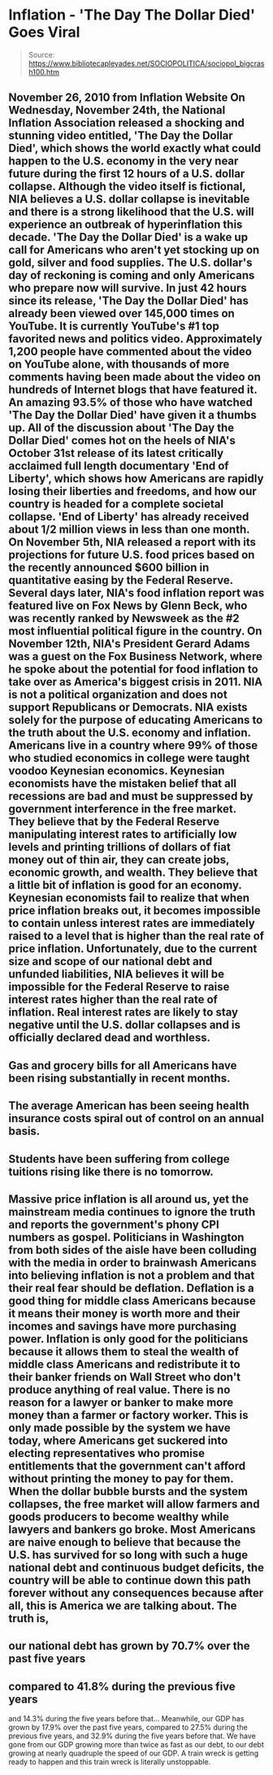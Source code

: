 # Inflation - 'The Day The Dollar Died' Goes Viral

> Source: https://www.bibliotecapleyades.net/SOCIOPOLITICA/sociopol_bigcrash100.htm

November 26, 2010
from
Inflation Website
On Wednesday, November 24th, the National Inflation Association
released a shocking and stunning video entitled, 'The Day the Dollar Died',
which shows the world exactly what could happen to the U.S. economy in the
very near future during the first 12 hours of a U.S. dollar collapse.
Although the video itself is fictional, NIA
believes a U.S. dollar collapse is inevitable and there is a strong
likelihood that the U.S. will experience an outbreak of hyperinflation this
decade.
'The Day the Dollar Died' is a wake up call for
Americans who aren't yet stocking up on gold, silver and food supplies. The
U.S. dollar's day of reckoning is coming and only Americans who prepare now
will survive.
In just 42 hours since its release, 'The Day the Dollar Died' has already
been viewed over 145,000 times on YouTube.
It is currently YouTube's #1 top favorited news
and politics video. Approximately 1,200 people have commented about the
video on YouTube alone, with thousands of more comments having been made
about the video on hundreds of Internet blogs that have featured it. An
amazing 93.5% of those who have watched 'The Day the Dollar Died' have given
it a thumbs up.
All of the discussion about 'The Day the Dollar Died' comes hot on the heels
of NIA's October 31st release of its latest critically acclaimed
full length documentary 'End of Liberty', which shows how Americans are
rapidly losing their liberties and freedoms, and how our country is headed
for a complete societal collapse.
'End
of Liberty' has already received about 1/2 million views in less
than one month.
On November 5th, NIA released a report with its projections for future U.S.
food prices based on the recently announced $600 billion in quantitative
easing by the Federal Reserve.
Several days later, NIA's food inflation report
was featured live on Fox News by Glenn Beck, who was recently ranked by
Newsweek as the #2 most influential political figure in the country. On
November 12th, NIA's President Gerard Adams was a guest on the
Fox Business Network, where he spoke about the potential for food inflation
to take over as America's biggest crisis in 2011.
NIA is not a political organization and does not support Republicans or
Democrats.
NIA exists solely for the purpose of educating
Americans to the truth about the U.S. economy and inflation. Americans live
in a country where 99% of those who studied economics in college were taught
voodoo Keynesian economics.
Keynesian economists have the mistaken belief that all recessions are bad
and must be suppressed by government interference in the free market. They
believe that by
the Federal Reserve manipulating interest rates to
artificially low levels and printing trillions of dollars of fiat money out
of thin air, they can create jobs, economic growth, and wealth.
They believe
that a little bit of inflation is good for an economy.
Keynesian economists fail to realize that when price inflation breaks out,
it becomes impossible to contain unless interest rates are immediately
raised to a level that is higher than the real rate of price inflation.
Unfortunately, due to the current size and scope of our national debt and
unfunded liabilities, NIA believes it will be impossible for the Federal
Reserve to raise interest rates higher than the real rate of inflation.
Real interest rates are likely to stay negative
until the U.S. dollar collapses and is officially declared dead and
worthless.
-
Gas and grocery bills for all Americans have been rising substantially in
recent months.
-
The average American has been seeing health insurance costs
spiral out of control on an annual basis.
-
Students have been suffering from
college tuitions rising like there is no tomorrow.
-
Massive price inflation
is all around us, yet
the mainstream media continues to ignore the truth and
reports the government's phony CPI numbers as gospel.
Politicians in Washington from both sides of the aisle have been colluding
with the media in order to brainwash Americans into believing inflation is
not a problem and that their real fear should be deflation.
Deflation is a
good thing for middle class Americans because it means their money is worth
more and their incomes and savings have more purchasing power.
Inflation is only good for the politicians
because it allows them to steal the wealth of middle class Americans and
redistribute it to their banker friends on Wall Street who don't produce
anything of real value.
There is no reason for a lawyer or banker to make more money than a farmer
or factory worker. This is only made possible by the system we have today,
where Americans get suckered into electing representatives who promise
entitlements that the government can't afford without printing the money to
pay for them.
When the dollar bubble bursts and the system
collapses, the free market will allow farmers and goods producers to become
wealthy while lawyers and bankers go broke.
Most Americans are naive enough to believe that because the U.S. has
survived for so long with such a huge national debt and continuous budget
deficits, the country will be able to continue down this path forever
without any consequences because after all, this is America we are talking
about.
The truth is,
-
our national debt has grown by 70.7% over the past five
years
-
compared to 41.8% during the previous five years
-
and 14.3% during
the five years before that...
Meanwhile, our GDP has grown by 17.9% over the
past five years, compared to 27.5% during the previous five years, and 32.9%
during the five years before that.
We have gone from our GDP growing more than
twice as fast as our debt, to our debt growing at nearly quadruple the speed
of our GDP. A train wreck is getting ready to happen and this train wreck is
literally unstoppable.
